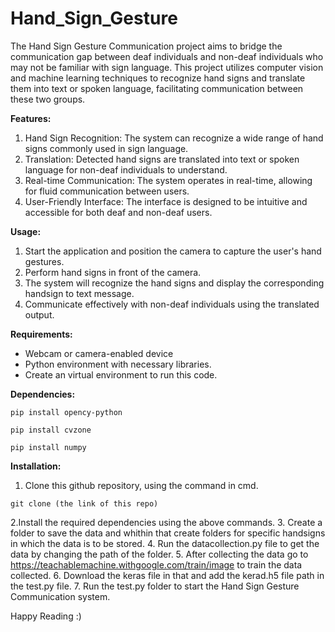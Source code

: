 # Hand_Sign_Gesture


The Hand Sign Gesture Communication project aims to bridge the communication gap between deaf individuals and non-deaf individuals who may not be familiar with sign language. This project utilizes computer vision and machine learning techniques to recognize hand signs and translate them into text or spoken language, facilitating communication between these two groups.

**Features:**
1. Hand Sign Recognition: The system can recognize a wide range of hand signs commonly used in sign language.
2. Translation: Detected hand signs are translated into text or spoken language for non-deaf individuals to understand.
3. Real-time Communication: The system operates in real-time, allowing for fluid communication between users.
4. User-Friendly Interface: The interface is designed to be intuitive and accessible for both deaf and non-deaf users.

**Usage:**
1. Start the application and position the camera to capture the user's hand gestures.
2. Perform hand signs in front of the camera.
3. The system will recognize the hand signs and display the corresponding handsign to text message.
4. Communicate effectively with non-deaf individuals using the translated output.

**Requirements:**
- Webcam or camera-enabled device
- Python environment with necessary libraries.
- Create an virtual environment to run this code.

**Dependencies:**
```
pip install opency-python
```
```
pip install cvzone
```
```
pip install numpy
```

**Installation:**
1. Clone this github repository, using the command in cmd.
```
git clone (the link of this repo)
```
2.Install the required dependencies using the above commands.
3. Create a folder to save the data and whithin that create folders for specific handsigns in which the data is to be stored.
4. Run the datacollection.py file to get the data by changing the path of the folder. 
5. After collecting the data go to https://teachablemachine.withgoogle.com/train/image to train the data collected.
6. Download the keras file in that and add the kerad.h5 file path in the test.py file.
7. Run the test.py folder to start the Hand Sign Gesture Communication system.

Happy Reading :)
